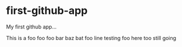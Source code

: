 # first-github-app
My first github app...

This is a foo foo foo bar baz bat foo line
testing
foo here too
still going
